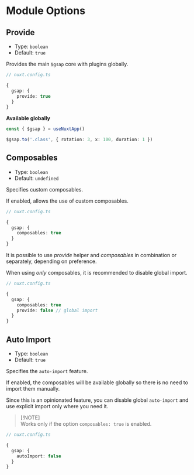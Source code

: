 # Module Options

## Provide

- Type: `boolean`
- Default: `true`

Provides the main `$gsap` core with plugins globally.

```ts
// nuxt.config.ts

{
  gsap: {
    provide: true
  }
}
```

**Available globally**

```ts
const { $gsap } = useNuxtApp()

$gsap.to('.class', { rotation: 3, x: 100, duration: 1 })
```

## Composables

- Type: `boolean`
- Default: `undefined`

Specifies custom composables.

If enabled, allows the use of custom composables.

```ts
// nuxt.config.ts

{
  gsap: {
    composables: true
  }
}
```

It is possible to use _provide_ helper and _composables_ in combination or separately, depending on preference.

When using _only_ composables, it is recommended to disable global import.

```ts
// nuxt.config.ts

{
  gsap: {
    composables: true
    provide: false // global import
  }
}
```

## Auto Import

- Type: `boolean`
- Default: `true`

Specifies the `auto-import` feature.

If enabled, the composables will be available globally so there is no need to import them manually.

Since this is an opinionated feature, you can disable global `auto-import` and use explicit import only where you need it.

> [!NOTE]\
> Works only if the option `composables: true` is enabled.

```ts
// nuxt.config.ts

{
  gsap: {
    autoImport: false
  }
}
```
